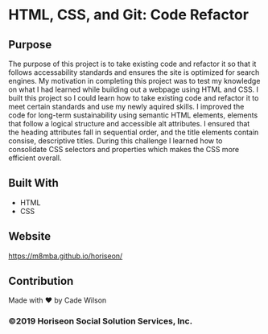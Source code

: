 # HTML, CSS, and Git: Code Refactor

## Purpose

The purpose of this project is to take existing code and refactor it so that it follows accessability standards and ensures the site is optimized for search engines. My motivation in completing this project was to test my knowledge on what I had learned while building out a webpage using HTML and CSS. I built this project so I could learn how to take existing code and refactor it to meet certain standards and use my newly aquired skills. I improved the code for long-term sustainability using semantic HTML elements, elements that follow a logical structure and accessible alt attributes. I ensured that the heading attributes fall in sequential order, and the title elements contain consise, descriptive titles. During this challenge I learned how to consolidate CSS selectors and properties which makes the CSS more efficient overall. 

## Built With
* HTML
* CSS

## Website
https://m8mba.github.io/horiseon/

## Contribution
Made with ❤️ by Cade Wilson

### ©️2019 Horiseon Social Solution Services, Inc.